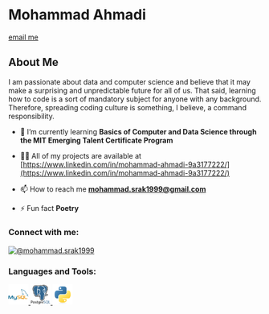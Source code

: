 # Mohammad Ahmadi
[email me](mailto:mohammad.srak1999@gmail.com)

## About Me
I am passionate about data and computer science and believe that it may make a surprising and unpredictable future for all of us. That said, learning how to code is a sort of mandatory subject for anyone with any background. Therefore, spreading coding culture is something, I believe, a command responsibility.

- 🌱 I’m currently learning **Basics of Computer and Data Science through the MIT Emerging Talent Certificate Program**

- 👨‍💻 All of my projects are available at [https://www.linkedin.com/in/mohammad-ahmadi-9a3177222/](https://www.linkedin.com/in/mohammad-ahmadi-9a3177222/)

- 📫 How to reach me **mohammad.srak1999@gmail.com**

- ⚡ Fun fact **Poetry**

<h3 align="left">Connect with me:</h3>
<p align="left">
<a href="https://medium.com/@mohammad.srak1999" target="blank"><img align="center" src="https://raw.githubusercontent.com/rahuldkjain/github-profile-readme-generator/master/src/images/icons/Social/medium.svg" alt="@mohammad.srak1999" height="30" width="40" /></a>
</p>

<h3 align="left">Languages and Tools:</h3>
<p align="left"> <a href="https://www.mysql.com/" target="_blank" rel="noreferrer"> <img src="https://raw.githubusercontent.com/devicons/devicon/master/icons/mysql/mysql-original-wordmark.svg" alt="mysql" width="40" height="40"/> </a> <a href="https://www.postgresql.org" target="_blank" rel="noreferrer"> <img src="https://raw.githubusercontent.com/devicons/devicon/master/icons/postgresql/postgresql-original-wordmark.svg" alt="postgresql" width="40" height="40"/> </a> <a href="https://www.python.org" target="_blank" rel="noreferrer"> <img src="https://raw.githubusercontent.com/devicons/devicon/master/icons/python/python-original.svg" alt="python" width="40" height="40"/> </a> </p>
